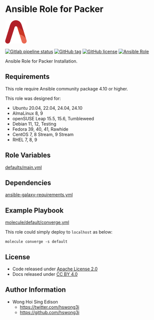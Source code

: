 # Ansible Role for Packer

<a href="https://alvistack.com" title="AlviStack" target="_blank"><img src="/alvistack.svg" height="75" alt="AlviStack"></a>

[![Gitlab pipeline status](https://img.shields.io/gitlab/pipeline/alvistack/ansible-role-packer/master)](https://gitlab.com/alvistack/ansible-role-packer/-/pipelines)
[![GitHub tag](https://img.shields.io/github/tag/alvistack/ansible-role-packer.svg)](https://github.com/alvistack/ansible-role-packer/tags)
[![GitHub license](https://img.shields.io/github/license/alvistack/ansible-role-packer.svg)](https://github.com/alvistack/ansible-role-packer/blob/master/LICENSE)
[![Ansible Role](https://img.shields.io/badge/galaxy-alvistack.packer-blue.svg)](https://galaxy.ansible.com/alvistack/packer)

Ansible Role for Packer Installation.

## Requirements

This role require Ansible community package 4.10 or higher.

This role was designed for:

- Ubuntu 20.04, 22.04, 24.04, 24.10
- AlmaLinux 8, 9
- openSUSE Leap 15.5, 15.6, Tumbleweed
- Debian 11, 12, Testing
- Fedora 39, 40, 41, Rawhide
- CentOS 7, 8 Stream, 9 Stream
- RHEL 7, 8, 9

## Role Variables

[defaults/main.yml](defaults/main.yml)

## Dependencies

[ansible-galaxy-requirements.yml](ansible-galaxy-requirements.yml)

## Example Playbook

[molecule/default/converge.yml](molecule/default/converge.yml)

This role could simply deploy to `localhost` as below:

    molecule converge -s default

## License

- Code released under [Apache License 2.0](LICENSE)
- Docs released under [CC BY 4.0](http://creativecommons.org/licenses/by/4.0/)

## Author Information

- Wong Hoi Sing Edison
  - <https://twitter.com/hswong3i>
  - <https://github.com/hswong3i>

